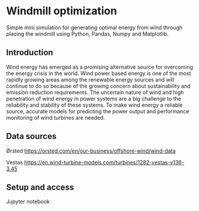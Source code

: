 # Windmill optimization
Simple mini simulation for generating optimal energy from wind through placing the windmill using Python, Pandas, Numpy and Matplotlib.

## Introduction
Wind energy has emerged as a promising alternative source for overcoming the energy crisis in the world. Wind power based energy is one of the most rapidly growing areas among the renewable energy sources and will continue to do so because of the growing concern about sustainability and emission reduction requirements. The uncertain nature of wind and high penetration of wind energy in power systems are a big challenge to the reliability and stability of these systems. To make wind energy a reliable source, accurate models for predicting the power output and performance monitoring of wind turbines are needed. 

## Data sources
Ørsted https://orsted.com/en/our-business/offshore-wind/wind-data

Vestas https://en.wind-turbine-models.com/turbines/1282-vestas-v136-3.45

## Setup and access
Jupyter notebook
